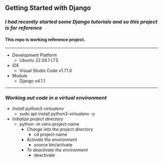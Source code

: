## Getting Started with Django

### _I had recently started some Django tutorials and so this project is for reference_

#### This repo is working reference project.

---

- Development Platform
  - Ubuntu 22.04.1 LTS
- IDE
  - Visual Studio Code v1.71.0
- Module
  - Django v4.1.1

---

### _Working out code in a virtual environment_

- _Install python3-virtualenv_
  - sudo apt install python3-virtualenv -y
- _Initialize project directory_
  - python -m venv project-name
    - _Change into the project directory_
      - cd project-name
    - _Activate the environment_
      - source bin/activate
    - _To deactivate the environment_
      - deactivate
